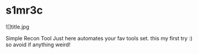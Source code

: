 # s1mr3c

![]title.jpg

Simple Recon Tool Just here automates your fav tools set. this my first try :) so avoid if anything weird!





